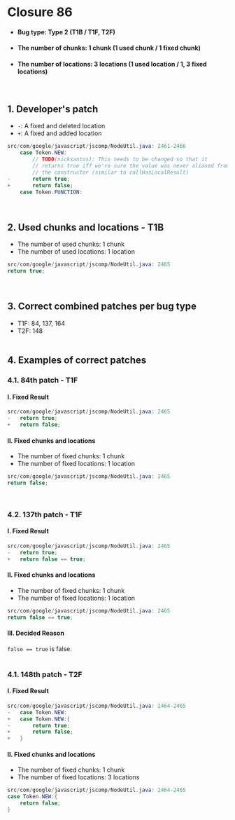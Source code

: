 # Closure 86
* <h4>Bug type: Type 2 (T1B / T1F, T2F)</h4>
* <h4>The number of chunks: 1 chunk (1 used chunk / 1 fixed chunk)</h4>
* <h4>The number of locations: 3 locations (1 used location / 1, 3 fixed locations)</h4>
<br>

## 1. Developer's patch
* `-`: A fixed and deleted location
* `+`: A fixed and added location
```java
src/com/google/javascript/jscomp/NodeUtil.java: 2461-2466
    case Token.NEW:
        // TODO(nicksantos): This needs to be changed so that it
        // returns true iff we're sure the value was never aliased from inside
        // the constructor (similar to callHasLocalResult)
-       return true;
+       return false;
    case Token.FUNCTION:
```
<br>

## 2. Used chunks and locations - T1B
* The number of used chunks: 1 chunk
* The number of used locations: 1 location
```java
src/com/google/javascript/jscomp/NodeUtil.java: 2465
return true;
```
<br>

## 3. Correct combined patches per bug type
* T1F: 84, 137, 164
* T2F: 148
<br><br>

## 4. Examples of correct patches
### 4.1. 84th patch - T1F
#### I. Fixed Result
```java
src/com/google/javascript/jscomp/NodeUtil.java: 2465
-   return true;
+   return false;
```

#### II. Fixed chunks and locations
* The number of fixed chunks: 1 chunk
* The number of fixed locations: 1 location
```java
src/com/google/javascript/jscomp/NodeUtil.java: 2465
return false;
```
<br>

### 4.2. 137th patch - T1F
#### I. Fixed Result
```java
src/com/google/javascript/jscomp/NodeUtil.java: 2465
-   return true;
+   return false == true;
```

#### II. Fixed chunks and locations
* The number of fixed chunks: 1 chunk
* The number of fixed locations: 1 location
```java
src/com/google/javascript/jscomp/NodeUtil.java: 2465
return false == true;
```

#### III. Decided Reason
```false == true``` is false.
<br><br>

### 4.1. 148th patch - T2F
#### I. Fixed Result
```java
src/com/google/javascript/jscomp/NodeUtil.java: 2464-2465
-   case Token.NEW:
+   case Token.NEW:{
-       return true;
+       return false; 
+   }
```

#### II. Fixed chunks and locations
* The number of fixed chunks: 1 chunk
* The number of fixed locations: 3 locations
```java
src/com/google/javascript/jscomp/NodeUtil.java: 2464-2465
case Token.NEW:{
    return false;
}
```
<br><br>
